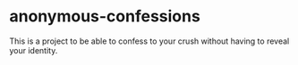 # anonymous-confessions

This is a project to be able to confess to your crush without having to reveal your identity. 
